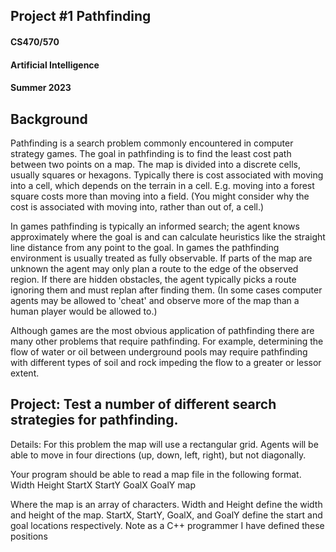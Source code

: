 ## Project #1 Pathfinding
#### CS470/570
#### Artificial Intelligence
#### Summer 2023


## Background

Pathfinding is a search problem commonly encountered in computer strategy games. The goal in pathfinding is to find the least cost path between two points on a map. The map is divided into a discrete cells, usually squares or hexagons. Typically there is cost associated with moving into a cell, which depends on the terrain in a cell. E.g. moving into a forest square costs more than moving into a field. (You might consider why the cost is associated with moving into, rather than out of, a cell.)

In games pathfinding is typically an informed search; the agent knows approximately where the goal is and can calculate heuristics like the straight line distance from any point to the goal. In games the pathfinding environment is usually treated as fully observable. If parts of the map are unknown the agent may only plan a route to the edge of the observed region. If there are hidden obstacles, the agent typically picks a route ignoring them and must replan after finding them. (In some cases computer agents may be allowed to 'cheat' and observe more of the map than a human player would be allowed to.)


Although games are the most obvious application of pathfinding there are many other problems that require pathfinding. For example, determining the flow of water or oil between underground pools may require pathfinding with different types of soil and rock impeding the flow to a greater or lessor extent.


## Project: Test a number of different search strategies for pathfinding.

Details: For this problem the map will use a rectangular grid. Agents will be able to move in four directions (up, down, left, right), but not diagonally.


Your program should be able to read a map file in the following format.
Width Height
StartX StartY
GoalX GoalY
map

Where the map is an array of characters. Width and Height define the width and height of the map. StartX, StartY, GoalX, 
and GoalY define the start and goal locations respectively. Note as a C++ programmer I have defined these positions 
